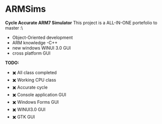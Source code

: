 # ARMSims

**Cycle Accurate ARM7 Simulator**
This project is a ALL-IN-ONE portefolio to master :\
- Object-Oriented development
- ARM knowledge
-C++
- new windows WINUI 3.0 GUI
- cross platform GUI

**TODO:**
- :heavy_multiplication_x: All class completed
- :heavy_multiplication_x: Working CPU class
- :heavy_multiplication_x: Accurate cycle 
- :heavy_multiplication_x: Console application GUI
- :heavy_multiplication_x: Windows Forms GUI
- :heavy_multiplication_x: WINUI3.0 GUI
- :heavy_multiplication_x: GTK GUI

